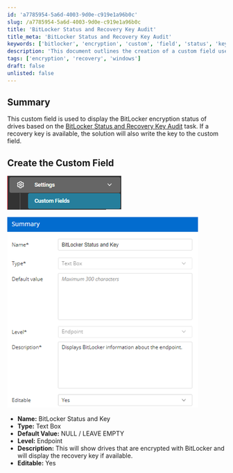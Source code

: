 ```yaml
---
id: 'a7785954-5a6d-4003-9d0e-c919e1a96b0c'
slug: /a7785954-5a6d-4003-9d0e-c919e1a96b0c
title: 'BitLocker Status and Recovery Key Audit'
title_meta: 'BitLocker Status and Recovery Key Audit'
keywords: ['bitlocker', 'encryption', 'custom', 'field', 'status', 'key']
description: 'This document outlines the creation of a custom field used to display the BitLocker encryption status of drives. It includes details on how to set up the field, its properties, and how it integrates with the BitLocker Status and Recovery Key Audit task, providing recovery keys when available.'
tags: ['encryption', 'recovery', 'windows']
draft: false
unlisted: false
---
```


## Summary

This custom field is used to display the BitLocker encryption status of drives based on the [BitLocker Status and Recovery Key Audit](/docs/9682b5a8-d821-43f6-9b77-59d43b6ef015) task. If a recovery key is available, the solution will also write the key to the custom field.

## Create the Custom Field

![Image 1](../../../static/img/docs/58ddde1a-dfdd-4eb8-9024-608e7c57ad4f/image_2.png)

![Image 2](../../../static/img/docs/58ddde1a-dfdd-4eb8-9024-608e7c57ad4f/image_3.png)

- **Name:** BitLocker Status and Key
- **Type:** Text Box
- **Default Value:** NULL / LEAVE EMPTY
- **Level:** Endpoint
- **Description:** This will show drives that are encrypted with BitLocker and will display the recovery key if available.
- **Editable:** Yes



